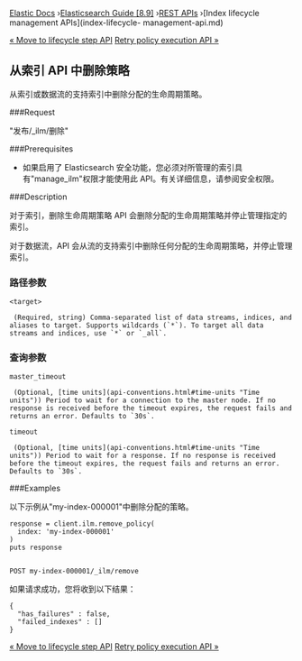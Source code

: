 

[Elastic Docs](/guide/) ›[Elasticsearch Guide [8.9]](index.md) ›[REST
APIs](rest-apis.md) ›[Index lifecycle management APIs](index-lifecycle-
management-api.md)

[« Move to lifecycle step API](ilm-move-to-step.md) [Retry policy execution
API »](ilm-retry-policy.md)

## 从索引 API 中删除策略

从索引或数据流的支持索引中删除分配的生命周期策略。

###Request

"发布<target>/_ilm/删除"

###Prerequisites

* 如果启用了 Elasticsearch 安全功能，您必须对所管理的索引具有"manage_ilm"权限才能使用此 API。有关详细信息，请参阅安全权限。

###Description

对于索引，删除生命周期策略 API 会删除分配的生命周期策略并停止管理指定的索引。

对于数据流，API 会从流的支持索引中删除任何分配的生命周期策略，并停止管理索引。

### 路径参数

`<target>`

     (Required, string) Comma-separated list of data streams, indices, and aliases to target. Supports wildcards (`*`). To target all data streams and indices, use `*` or `_all`. 

### 查询参数

`master_timeout`

     (Optional, [time units](api-conventions.html#time-units "Time units")) Period to wait for a connection to the master node. If no response is received before the timeout expires, the request fails and returns an error. Defaults to `30s`. 
`timeout`

     (Optional, [time units](api-conventions.html#time-units "Time units")) Period to wait for a response. If no response is received before the timeout expires, the request fails and returns an error. Defaults to `30s`. 

###Examples

以下示例从"my-index-000001"中删除分配的策略。

    
    
    response = client.ilm.remove_policy(
      index: 'my-index-000001'
    )
    puts response
    
    
    POST my-index-000001/_ilm/remove

如果请求成功，您将收到以下结果：

    
    
    {
      "has_failures" : false,
      "failed_indexes" : []
    }

[« Move to lifecycle step API](ilm-move-to-step.md) [Retry policy execution
API »](ilm-retry-policy.md)
